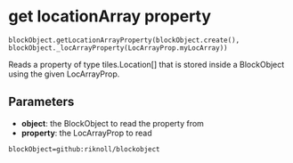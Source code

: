 # get locationArray property

```sig
blockObject.getLocationArrayProperty(blockObject.create(), blockObject._locArrayProperty(LocArrayProp.myLocArray))
```

Reads a property of type tiles.Location[] that is stored inside a BlockObject using the given LocArrayProp.

## Parameters

* **object**: the BlockObject to read the property from
* **property**: the LocArrayProp to read

```package
blockObject=github:riknoll/blockobject
```
